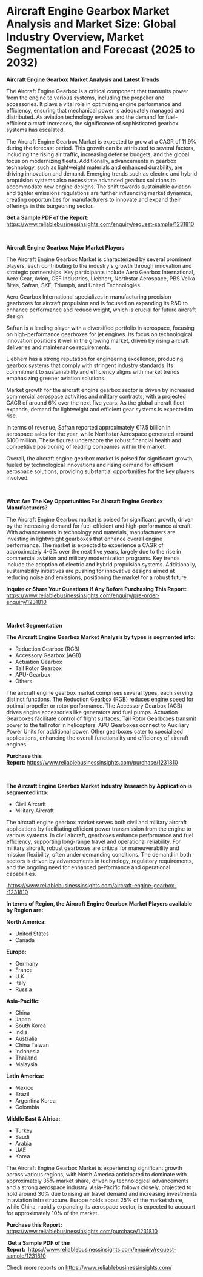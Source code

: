<p><h1>Aircraft Engine Gearbox Market Analysis and Market Size: Global Industry Overview, Market Segmentation and Forecast (2025 to 2032)</h1></p><p><strong>Aircraft Engine Gearbox Market Analysis and Latest Trends</strong></p>
<p><p>The Aircraft Engine Gearbox is a critical component that transmits power from the engine to various systems, including the propeller and accessories. It plays a vital role in optimizing engine performance and efficiency, ensuring that mechanical power is adequately managed and distributed. As aviation technology evolves and the demand for fuel-efficient aircraft increases, the significance of sophisticated gearbox systems has escalated.</p><p>The Aircraft Engine Gearbox Market is expected to grow at a CAGR of 11.9% during the forecast period. This growth can be attributed to several factors, including the rising air traffic, increasing defense budgets, and the global focus on modernizing fleets. Additionally, advancements in gearbox technology, such as lightweight materials and enhanced durability, are driving innovation and demand. Emerging trends such as electric and hybrid propulsion systems also necessitate advanced gearbox solutions to accommodate new engine designs. The shift towards sustainable aviation and tighter emissions regulations are further influencing market dynamics, creating opportunities for manufacturers to innovate and expand their offerings in this burgeoning sector.</p></p>
<p><strong>Get a Sample PDF of the Report:&nbsp;</strong> <a href="https://www.reliablebusinessinsights.com/enquiry/request-sample/1231810?utm_campaign=2245&utm_medium=2&utm_source=Github&utm_content=ia&utm_term=10042025&utm_id=aircraft-engine-gearbox">https://www.reliablebusinessinsights.com/enquiry/request-sample/1231810</a></p>
<p>&nbsp;</p>
<p><strong>Aircraft Engine Gearbox Major Market Players</strong></p>
<p><p>The Aircraft Engine Gearbox Market is characterized by several prominent players, each contributing to the industry's growth through innovation and strategic partnerships. Key participants include Aero Gearbox International, Aero Gear, Avion, CEF Industries, Liebherr, Northstar Aerospace, PBS Velka Bites, Safran, SKF, Triumph, and United Technologies. </p><p>Aero Gearbox International specializes in manufacturing precision gearboxes for aircraft propulsion and is focused on expanding its R&D to enhance performance and reduce weight, which is crucial for future aircraft design. </p><p>Safran is a leading player with a diversified portfolio in aerospace, focusing on high-performance gearboxes for jet engines. Its focus on technological innovation positions it well in the growing market, driven by rising aircraft deliveries and maintenance requirements.</p><p>Liebherr has a strong reputation for engineering excellence, producing gearbox systems that comply with stringent industry standards. Its commitment to sustainability and efficiency aligns with market trends emphasizing greener aviation solutions.</p><p>Market growth for the aircraft engine gearbox sector is driven by increased commercial aerospace activities and military contracts, with a projected CAGR of around 6% over the next five years. As the global aircraft fleet expands, demand for lightweight and efficient gear systems is expected to rise.</p><p>In terms of revenue, Safran reported approximately €17.5 billion in aerospace sales for the year, while Northstar Aerospace generated around $100 million. These figures underscore the robust financial health and competitive positioning of leading companies within the market.</p><p>Overall, the aircraft engine gearbox market is poised for significant growth, fueled by technological innovations and rising demand for efficient aerospace solutions, providing substantial opportunities for the key players involved.</p></p>
<p>&nbsp;</p>
<p><strong>What Are The Key Opportunities For Aircraft Engine Gearbox Manufacturers?</strong></p>
<p><p>The Aircraft Engine Gearbox market is poised for significant growth, driven by the increasing demand for fuel-efficient and high-performance aircraft. With advancements in technology and materials, manufacturers are investing in lightweight gearboxes that enhance overall engine performance. The market is expected to experience a CAGR of approximately 4-6% over the next five years, largely due to the rise in commercial aviation and military modernization programs. Key trends include the adoption of electric and hybrid propulsion systems. Additionally, sustainability initiatives are pushing for innovative designs aimed at reducing noise and emissions, positioning the market for a robust future.</p></p>
<p><strong>Inquire or Share Your Questions If Any Before Purchasing This Report:</strong> <a href="https://www.reliablebusinessinsights.com/enquiry/pre-order-enquiry/1231810?utm_campaign=2245&utm_medium=2&utm_source=Github&utm_content=ia&utm_term=10042025&utm_id=aircraft-engine-gearbox">https://www.reliablebusinessinsights.com/enquiry/pre-order-enquiry/1231810</a></p>
<p>&nbsp;</p>
<p><strong>Market Segmentation</strong></p>
<p><strong>The Aircraft Engine Gearbox Market Analysis by types is segmented into:</strong></p>
<p><ul><li>Reduction Gearbox (RGB)</li><li>Accessory Gearbox (AGB)</li><li>Actuation Gearbox</li><li>Tail Rotor Gearbox</li><li>APU-Gearbox</li><li>Others</li></ul></p>
<p><p>The aircraft engine gearbox market comprises several types, each serving distinct functions. The Reduction Gearbox (RGB) reduces engine speed for optimal propeller or rotor performance. The Accessory Gearbox (AGB) drives engine accessories like generators and fuel pumps. Actuation Gearboxes facilitate control of flight surfaces. Tail Rotor Gearboxes transmit power to the tail rotor in helicopters. APU Gearboxes connect to Auxiliary Power Units for additional power. Other gearboxes cater to specialized applications, enhancing the overall functionality and efficiency of aircraft engines.</p></p>
<p><strong>Purchase this Report:&nbsp;</strong><a href="https://www.reliablebusinessinsights.com/purchase/1231810?utm_campaign=2245&utm_medium=2&utm_source=Github&utm_content=ia&utm_term=10042025&utm_id=aircraft-engine-gearbox">https://www.reliablebusinessinsights.com/purchase/1231810</a></p>
<p>&nbsp;</p>
<p><strong>The Aircraft Engine Gearbox Market Industry Research by Application is segmented into:</strong></p>
<p><ul><li>Civil Aircraft</li><li>Military Aircraft</li></ul></p>
<p><p>The aircraft engine gearbox market serves both civil and military aircraft applications by facilitating efficient power transmission from the engine to various systems. In civil aircraft, gearboxes enhance performance and fuel efficiency, supporting long-range travel and operational reliability. For military aircraft, robust gearboxes are critical for maneuverability and mission flexibility, often under demanding conditions. The demand in both sectors is driven by advancements in technology, regulatory requirements, and the ongoing need for enhanced performance and operational capabilities.</p></p>
<p><a href="https://www.reliablebusinessinsights.com/aircraft-engine-gearbox-r1231810?utm_campaign=2245&utm_medium=2&utm_source=Github&utm_content=ia&utm_term=10042025&utm_id=aircraft-engine-gearbox">&nbsp;https://www.reliablebusinessinsights.com/aircraft-engine-gearbox-r1231810</a></p>
<p><strong>In terms of Region, the Aircraft Engine Gearbox Market Players available by Region are:</strong></p>
<p>
    <p> <strong> North America: </strong>
        <ul>
            <li>United States</li>
            <li>Canada</li>
        </ul>
        </p> 
    <p> <strong> Europe: </strong>
        <ul>
            <li>Germany</li>
            <li>France</li>
            <li>U.K.</li>
            <li>Italy</li>
            <li>Russia</li>
        </ul>
        </p> 
    <p> <strong> Asia-Pacific: </strong>
        <ul>
            <li>China</li>
            <li>Japan</li>
            <li>South Korea</li>
            <li>India</li>
            <li>Australia</li>
            <li>China Taiwan</li>
            <li>Indonesia</li>
            <li>Thailand</li>
            <li>Malaysia</li>
        </ul>
        </p> 
    <p> <strong> Latin America: </strong>
        <ul>
            <li>Mexico</li>
            <li>Brazil</li>
            <li>Argentina Korea</li>
            <li>Colombia</li>
        </ul>
        </p> 
    <p> <strong> Middle East & Africa: </strong>
        <ul>
            <li>Turkey</li>
            <li>Saudi</li>
            <li>Arabia</li>
            <li>UAE</li>
            <li>Korea</li>
        </ul>
    </p>
    </p>
<p><p>The Aircraft Engine Gearbox Market is experiencing significant growth across various regions, with North America anticipated to dominate with approximately 35% market share, driven by technological advancements and a strong aerospace industry. Asia-Pacific follows closely, projected to hold around 30% due to rising air travel demand and increasing investments in aviation infrastructure. Europe holds about 25% of the market share, while China, rapidly expanding its aerospace sector, is expected to account for approximately 10% of the market.</p></p>
<p><strong>Purchase this Report: </strong><a href="https://www.reliablebusinessinsights.com/purchase/1231810?utm_campaign=2245&utm_medium=2&utm_source=Github&utm_content=ia&utm_term=10042025&utm_id=aircraft-engine-gearbox">https://www.reliablebusinessinsights.com/purchase/1231810</a></p>
<p>&nbsp;<strong>Get a Sample PDF of the Report:&nbsp;&nbsp;</strong><a href="https://www.reliablebusinessinsights.com/enquiry/request-sample/1231810?utm_campaign=2245&utm_medium=2&utm_source=Github&utm_content=ia&utm_term=10042025&utm_id=aircraft-engine-gearbox">https://www.reliablebusinessinsights.com/enquiry/request-sample/1231810</a></p>
<p><strong></strong></p>
<p>Check more reports on <a href="https://www.reliablebusinessinsights.com/?utm_campaign=2245&utm_medium=2&utm_source=Github&utm_content=ia&utm_term=10042025&utm_id=aircraft-engine-gearbox">https://www.reliablebusinessinsights.com/</a></p>